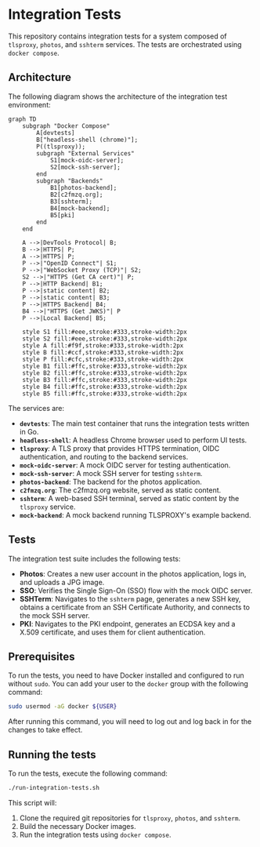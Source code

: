 # Integration Tests

This repository contains integration tests for a system composed of `tlsproxy`, `photos`, and `sshterm` services. The tests are orchestrated using `docker compose`.

## Architecture

The following diagram shows the architecture of the integration test environment:

```mermaid
graph TD
    subgraph "Docker Compose"
        A[devtests]
        B["headless-shell (chrome)"];
        P((tlsproxy));
        subgraph "External Services"
            S1[mock-oidc-server];
            S2[mock-ssh-server];
        end
        subgraph "Backends"
            B1[photos-backend];
            B2[c2fmzq.org];
            B3[sshterm];
            B4[mock-backend];
            B5[pki]
        end
    end

    A -->|DevTools Protocol| B;
    B -->|HTTPS| P;
    A -->|HTTPS| P;
    P -->|"OpenID Connect"| S1;
    P -->|"WebSocket Proxy (TCP)"| S2;
    S2 -->|"HTTPS (Get CA cert)"| P;
    P -->|HTTP Backend| B1;
    P -->|static content| B2;
    P -->|static content| B3;
    P -->|HTTPS Backend| B4;
    B4 -->|"HTTPS (Get JWKS)"| P
    P -->|Local Backend| B5;

    style S1 fill:#eee,stroke:#333,stroke-width:2px
    style S2 fill:#eee,stroke:#333,stroke-width:2px
    style A fill:#f9f,stroke:#333,stroke-width:2px
    style B fill:#ccf,stroke:#333,stroke-width:2px
    style P fill:#cfc,stroke:#333,stroke-width:2px
    style B1 fill:#ffc,stroke:#333,stroke-width:2px
    style B2 fill:#ffc,stroke:#333,stroke-width:2px
    style B3 fill:#ffc,stroke:#333,stroke-width:2px
    style B4 fill:#ffc,stroke:#333,stroke-width:2px
    style B5 fill:#ffc,stroke:#333,stroke-width:2px
```

The services are:

*   **`devtests`**: The main test container that runs the integration tests written in Go.
*   **`headless-shell`**: A headless Chrome browser used to perform UI tests.
*   **`tlsproxy`**: A TLS proxy that provides HTTPS termination, OIDC authentication, and routing to the backend services.
*   **`mock-oidc-server`**: A mock OIDC server for testing authentication.
*   **`mock-ssh-server`**: A mock SSH server for testing `sshterm`.
*   **`photos-backend`**: The backend for the photos application.
*   **`c2fmzq.org`**: The c2fmzq.org website, served as static content.
*   **`sshterm`**: A web-based SSH terminal, served as static content by the `tlsproxy` service.
*   **`mock-backend`**: A mock backend running TLSPROXY's example backend.

## Tests

The integration test suite includes the following tests:

*   **Photos**: Creates a new user account in the photos application, logs in, and uploads a JPG image.
*   **SSO**: Verifies the Single Sign-On (SSO) flow with the mock OIDC server.
*   **SSHTerm**: Navigates to the `sshterm` page, generates a new SSH key, obtains a certificate from an SSH Certificate Authority, and connects to the mock SSH server.
*   **PKI**: Navigates to the PKI endpoint, generates an ECDSA key and a X.509 certificate, and uses them for client authentication.

## Prerequisites

To run the tests, you need to have Docker installed and configured to run without `sudo`. You can add your user to the `docker` group with the following command:

```bash
sudo usermod -aG docker ${USER}
```

After running this command, you will need to log out and log back in for the changes to take effect.

## Running the tests

To run the tests, execute the following command:

```bash
./run-integration-tests.sh
```

This script will:

1.  Clone the required git repositories for `tlsproxy`, `photos`, and `sshterm`.
2.  Build the necessary Docker images.
3.  Run the integration tests using `docker compose`.
